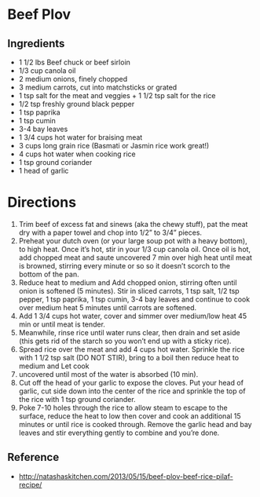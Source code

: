 # Beef Plov

## Ingredients
* 1 1/2 lbs Beef chuck or beef sirloin
* 1/3 cup canola oil
* 2 medium onions, finely chopped
* 3 medium carrots, cut into matchsticks or grated
* 1 tsp salt for the meat and veggies + 1 1/2 tsp salt for the rice
* 1/2 tsp freshly ground black pepper
* 1 tsp paprika
* 1 tsp cumin
* 3-4 bay leaves
* 1 3/4 cups hot water for braising meat
* 3 cups long grain rice (Basmati or Jasmin rice work great!)
* 4 cups hot water when cooking rice
* 1 tsp ground coriander
* 1 head of garlic

# Directions
1. Trim beef of excess fat and sinews (aka the chewy stuff), pat the meat dry with a paper towel and chop into 1/2” to 3/4” pieces.
2. Preheat your dutch oven (or your large soup pot with a heavy bottom), to high heat. Once it’s hot, stir in your 1/3 cup canola oil. Once oil is hot, add chopped meat and saute uncovered 7 min over high heat until meat is browned, stirring every minute or so so it doesn’t scorch to the bottom of the pan.
3. Reduce heat to medium and Add chopped onion, stirring often until onion is softened (5 minutes). Stir in sliced carrots, 1 tsp salt, 1/2 tsp pepper, 1 tsp paprika, 1 tsp cumin, 3-4 bay leaves and continue to cook over medium heat 5 minutes until carrots are softened.
4. Add 1 3/4 cups hot water, cover and simmer over medium/low heat 45 min or until meat is tender.
5. Meanwhile, rinse rice until water runs clear, then drain and set aside (this gets rid of the starch so you won’t end up with a sticky rice).
6. Spread rice over the meat and add 4 cups hot water. Sprinkle the rice with 1 1/2 tsp salt (DO NOT STIR), bring to a boil then reduce heat to medium and Let cook
7. uncovered until most of the water is absorbed (10 min).
8. Cut off the head of your garlic to expose the cloves. Put your head of garlic, cut side down into the center of the rice and sprinkle the top of the rice with 1 tsp ground coriander.
9. Poke 7-10 holes through the rice to allow steam to escape to the surface, reduce the heat to low then cover and cook an additional 15 minutes or until rice is cooked through. Remove the garlic head and bay leaves and stir everything gently to combine and you’re done.

## Reference
* <http://natashaskitchen.com/2013/05/15/beef-plov-beef-rice-pilaf-recipe/>
